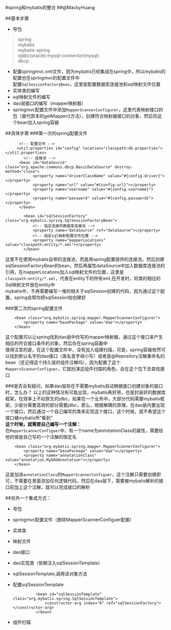 #spring和mybatis的整合
##@MackyHuang

##基本步骤
- 导包
> spring<br>
> mybatis<br>
> mybatis-spring<br>
> ojdbc(oracle)  mysql-connector(mysql)<br>
> dbcp

- 配置springmvc.xml文件，因为mybatis已经集成在spring中，所以mybatis的配置也在springmvc的配置文件中
<br>配置`SqlSessionFactoryBean`，这里是配置数据库连接池和sql映射文件位置
- 实体类的编写
- sql映射文件的编写
- dao层接口的编写（mapper映射器）
- springmvc配置文件中添加`MapperScannerConfigurer`，这里代表映射接口的包（替代原本的getMapper()方法），创建符合映射器接口的对象，然后将这个bean加入spring容器


##具体步骤
###第一次的spring配置文件<br>

	      <!-- 配置文件 -->
		 <util:properties id="config" location="classpath:db.properties"></util:properties>
			<!-- 连接池 -->
	      <bean id="dataSource" class="org.apache.commons.dbcp.BasicDataSource" destroy-method="close">
	      		<property name="driverClassName" value="#{config.driver}"></property>
	      		<property name="url" value="#{config.url}"></property>
	      		<property name="username" value="#{config.username}"></property>
	      		<property name="password" value="#{config.password}"></property>
	      </bean>
	    
	    	<bean id="sqlSessionFactory" class="org.mybatis.spring.SqlSessionFactoryBean">
	    		<!-- 指定连接的数据库连接池 -->
	    		<property name="dataSource" ref="dataSource"></property>
	    		<!-- 指定sql映射配置文件位置 -->
	    		<property name="mapperLocations" value="classpath:entity/*.xml"></property>
	    	</bean>
这里不在使用mybatis自带的连接池，而是用spring配置提供的连接池，然后创建sqlSessionFactoryBean的bean，然后再属性dataSource中加入数据库连接池的引用，在mapperLocations加入sql映射文件的位置，这里是`classpath:entity/*.xml`，代表在entity下的所有xml,在开发时，将类的相应的Sql映射文件放在entity中<br>
mybatis中，不再需要编写一堆的相关于sqlSession创建的代码，因为通过这个配置，spring会帮你把sqlSession给创建好

###第二次的spring配置文件<br>

		<bean class="org.mybatis.spring.mapper.MapperScannerConfigurer">
			<property name="basePackage" value="dao"></property>
		</bean>
这个配置可以让spring找到dao层中你写的mapper映射器，通过这个接口来产生相应的符合接口条件的对象，然后存在spring容器中<br>
值得注意的是，在这个配置文件中，没有加入组建扫描，可是，spring容器依然可以找到默认名字的dao接口（类名首字母小写）或者是@Repository注解重命名的bean（还记得这个持久层的组件注解吗），因为配置了这个`MappersScannerConfiguer`，它就扮演这组件扫描的角色，会在这个包下去查找接口

###是否会有疑问，如果dao层存在不需要mybatis自动根据接口创建对象的接口时，怎么办？
以上的这种情况有可能出现，mybatis再好用，也是封装好的数据库框架，在效率上不如原生的jdbc，如果在一个业务中，大部分代码需要mybatis框架，少部分需要高效的部分需要jdbc，那么，根据解耦的原理，在dao层内要出现一个接口，然后通过一个自己编写的类来实现这个接口，这个时候，就不希望这个接口被mybatis所“看到”<br>
**这个时候，就需要自己编写一个注解：**<br>
在`MapperScannerConfiguer`中，有一个name为annotationClass的属性，需要给他的值是自己写的一个注解的限定名

		<bean class="org.mybatis.spring.mapper.MapperScannerConfigurer">
			<property name="basePackage" value="dao"></property>
			<property name="annotationClass" value="annotation.MyDAOAnnotation"></property>
		</bean>

这是加进`annotationClass`的`MapperScannerConfiguer`，这个注解只需要创建即可，不需要在里面添加任何逻辑代码，然后在dao层下，需要被mybatis解析的接口前加上这个注解，就可以完成接口的解析

##另外一个集成方式：
- 导包
- springmvc配置文件（删除MapperScannerConfiguer配置）
- 实体类
- 映射文件
- dao接口
- dao实现类（依赖注入sqlSessionTemplate）
- sqlSessionTemplate,调用该对象方法
- 配置sqlSessionTemplate

	     		<bean id="sqlSessionTemplate" class="org.mybatis.spring.SqlSessionTemplate">
	    			<constructor-arg index="0" ref="sqlSessionFactory"></constructor-arg>
	    		</bean>
- 组件扫描